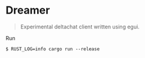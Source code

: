 # Dreamer

> Experimental deltachat client written using egui.


Run

```
$ RUST_LOG=info cargo run --release
```
